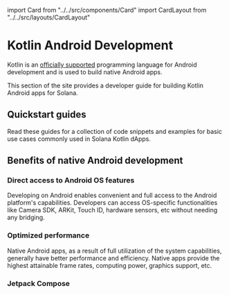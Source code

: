import Card from "../../src/components/Card"
import CardLayout from "../../src/layouts/CardLayout"

# Kotlin Android Development

Kotlin is an [officially supported](https://developer.android.com/kotlin) programming language for Android development and is used to build native Android apps.

This section of the site provides a developer guide for building Kotlin Android apps for Solana.

## Quickstart guides

Read these guides for a collection of code snippets and examples for basic use cases commonly used in Solana Kotlin dApps.

<CardLayout autoFitEnabled={true}>
    <Card
        to="/react-native/overview"
        header={{
            label: "JSON RPC Requests",
            translateId: "developer-programs",
        }}
        body={{
            label: "Learn the `rpc-core` library to create and send Solana RPC Requests.",
            translateId: "learn-programs",
        }}
        emoji={"🌐"}
    />
    <Card
        to="/android-native/overview"
        header={{
            label: "Transaction building",
            translateId: "development-setup",
        }}
        body={{
            label: "Use the web3-core library to construct Solana transactions and Program instructions.",
            translateId: "development-setup-body",
        }}
        emoji={"🔧"}
    />
    <Card
        to="/react-native/setup#solana-mobile-dapp-scaffold"
        header={{
            label: "Mobile Wallet Adapter",
            translateId: "developer-programs",
        }}
        body={{
            label: "Learn how to connect to mobile wallets and request signing services.",
            translateId: "learn-programs",
        }}
        emoji={"📱"}
    />

</CardLayout>

## Benefits of native Android development

### Direct access to Android OS features

Developing on Android enables convenient and full access to the Android platform's capabilities. Developers can access OS-specific functionalities like Camera SDK, ARKit, Touch ID, hardware sensors, etc without needing any bridging.

### Optimized performance

Native Android apps, as a result of full utilization of the system capabilities, generally have better performance and efficiency. Native apps provide the highest attainable frame rates, computing power, graphics support, etc.

### Jetpack Compose
